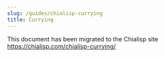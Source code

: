 ```yaml
---
slug: /guides/chialisp-currying
title: Currying
---
```


This document has been migrated to the Chialisp site https://chialisp.com/chialisp-currying/
